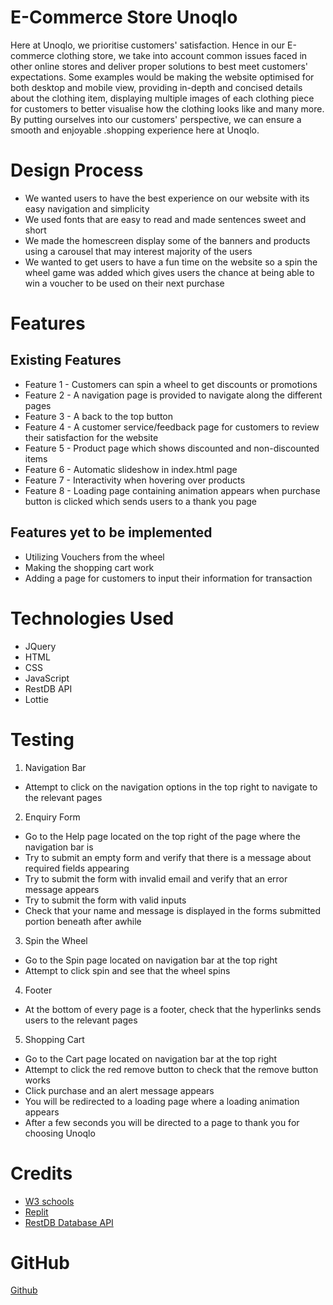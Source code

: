 # E-Commerce Store Unoqlo

Here at Unoqlo, we prioritise customers' satisfaction. Hence in our E-commerce clothing store, we take into account common issues faced in other online stores and deliver proper solutions to best meet customers' expectations. Some examples would be making the website optimised for both desktop and mobile view, providing in-depth and concised details about the clothing item, displaying multiple images of each clothing piece for customers to better visualise how the clothing looks like and many more. By putting ourselves into our customers' perspective, we can ensure a smooth and enjoyable .shopping experience here at Unoqlo.

# Design Process

- We wanted users to have the best experience on our website with its easy navigation and simplicity
- We used fonts that are easy to read and made sentences sweet and short
- We made the homescreen display some of the banners and products using a carousel that may interest majority of the users
- We wanted to get users to have a fun time on the website so a spin the wheel game was added which gives users the chance at being able to win a voucher to be used on their next purchase

# Features

## Existing Features

- Feature 1 - Customers can spin a wheel to get discounts or promotions
- Feature 2 - A navigation page is provided to navigate along the different pages
- Feature 3 - A back to the top button
- Feature 4 - A customer service/feedback page for customers to review their satisfaction for the website
- Feature 5 - Product page which shows discounted and non-discounted items
- Feature 6 - Automatic slideshow in index.html page
- Feature 7 - Interactivity when hovering over products
- Feature 8 - Loading page containing animation appears when purchase button is clicked which sends users to a thank you page

## Features yet to be implemented

- Utilizing Vouchers from the wheel
- Making the shopping cart work
- Adding a page for customers to input their information for transaction

# Technologies Used

- JQuery
- HTML
- CSS
- JavaScript
- RestDB API
- Lottie

# Testing

1. Navigation Bar
  * Attempt to click on the navigation options in the top right to navigate to the relevant pages
2. Enquiry Form
  * Go to the Help page located on the top right of the page where the navigation bar is
  * Try to submit an empty form and verify that there is a message about required fields appearing
  * Try to submit the form with invalid email and verify that an error message appears
  * Try to submit the form with valid inputs 
  * Check that your name and message is displayed in the forms submitted portion beneath after awhile
3. Spin the Wheel
  * Go to the Spin page located on navigation bar at the top right
  * Attempt to click spin and see that the wheel spins 
4. Footer
  * At the bottom of every page is a footer, check that the hyperlinks sends users to the relevant pages
5. Shopping Cart
  * Go to the Cart page located on navigation bar at the top right
  * Attempt to click the red remove button to check that the remove button works
  * Click purchase and an alert message appears
  * You will be redirected to a loading page where a loading animation appears
  * After a few seconds you will be directed to a page to thank you for choosing Unoqlo

# Credits

- [W3 schools](https://www.w3schools.com/)
- [Replit](https://replit.com/)
- [RestDB Database API](https://restdb.io/)

# GitHub

[Github](https://chunkaii.github.io/ID-Assignment-2/index.html)

